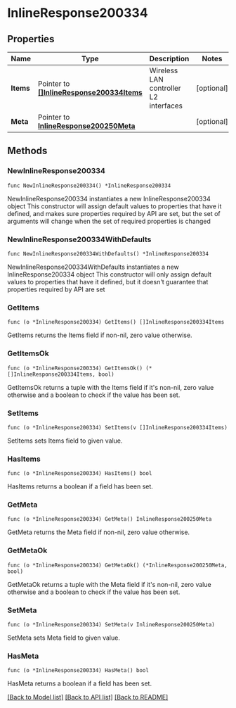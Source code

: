 # InlineResponse200334

## Properties

Name | Type | Description | Notes
------------ | ------------- | ------------- | -------------
**Items** | Pointer to [**[]InlineResponse200334Items**](InlineResponse200334Items.md) | Wireless LAN controller L2 interfaces | [optional] 
**Meta** | Pointer to [**InlineResponse200250Meta**](InlineResponse200250Meta.md) |  | [optional] 

## Methods

### NewInlineResponse200334

`func NewInlineResponse200334() *InlineResponse200334`

NewInlineResponse200334 instantiates a new InlineResponse200334 object
This constructor will assign default values to properties that have it defined,
and makes sure properties required by API are set, but the set of arguments
will change when the set of required properties is changed

### NewInlineResponse200334WithDefaults

`func NewInlineResponse200334WithDefaults() *InlineResponse200334`

NewInlineResponse200334WithDefaults instantiates a new InlineResponse200334 object
This constructor will only assign default values to properties that have it defined,
but it doesn't guarantee that properties required by API are set

### GetItems

`func (o *InlineResponse200334) GetItems() []InlineResponse200334Items`

GetItems returns the Items field if non-nil, zero value otherwise.

### GetItemsOk

`func (o *InlineResponse200334) GetItemsOk() (*[]InlineResponse200334Items, bool)`

GetItemsOk returns a tuple with the Items field if it's non-nil, zero value otherwise
and a boolean to check if the value has been set.

### SetItems

`func (o *InlineResponse200334) SetItems(v []InlineResponse200334Items)`

SetItems sets Items field to given value.

### HasItems

`func (o *InlineResponse200334) HasItems() bool`

HasItems returns a boolean if a field has been set.

### GetMeta

`func (o *InlineResponse200334) GetMeta() InlineResponse200250Meta`

GetMeta returns the Meta field if non-nil, zero value otherwise.

### GetMetaOk

`func (o *InlineResponse200334) GetMetaOk() (*InlineResponse200250Meta, bool)`

GetMetaOk returns a tuple with the Meta field if it's non-nil, zero value otherwise
and a boolean to check if the value has been set.

### SetMeta

`func (o *InlineResponse200334) SetMeta(v InlineResponse200250Meta)`

SetMeta sets Meta field to given value.

### HasMeta

`func (o *InlineResponse200334) HasMeta() bool`

HasMeta returns a boolean if a field has been set.


[[Back to Model list]](../README.md#documentation-for-models) [[Back to API list]](../README.md#documentation-for-api-endpoints) [[Back to README]](../README.md)


